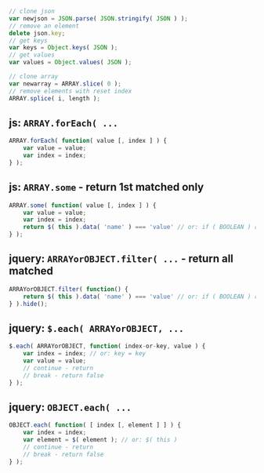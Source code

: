 ```js
// clone json
var newjson = JSON.parse( JSON.stringify( JSON ) );
// remove an element
delete json.key;
// get keys
var keys = Object.keys( JSON );
// get values
var values = Object.values( JSON );

// clone array
var newarray = ARRAY.slice( 0 );
// remove elements with reset index
ARRAY.splice( i, length );
```

## js: `ARRAY.forEach( ...`
```js
ARRAY.forEach( function( value [, index ] ) {
	var value = value;
	var index = index;
} );
```
## js: `ARRAY.some` - return 1st matched only
```js
ARRAY.some( function( value [, index ] ) {
	var value = value;
	var index = index;
	return $( this ).data( 'name' ) === 'value' // or: if ( BOOLEAN ) return true
} );
```
## jquery: `ARRAYorOBJECT.filter( ...` - return all matched
```js
ARRAYorOBJECT.filter( function() {
	return $( this ).data( 'name' ) === 'value' // or: if ( BOOLEAN ) return true
} ).hide();
```
## jquery: `$.each( ARRAYorOBJECT, ...`
```js
$.each( ARRAYorOBJECT, function( index-or-key, value ) {
	var index = index; // or: key = key
	var value = value;
	// continue - return
	// break - return false
} );
```
## jquery: `OBJECT.each( ...`
```js
OBJECT.each( function( [ index [, element ] ] ) {
	var index = index;
	var element = $( element ); // or: $( this )
	// continue - return
	// break - return false
} );
```
